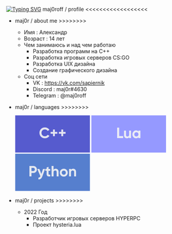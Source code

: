[![Typing SVG](https://readme-typing-svg.herokuapp.com?color=13DA14&lines=maj0rcode;maj0rdesign)](https://git.io/typing-svg)
maj0roff / profile <<<<<<<<<<<<<<<<<<

+ maj0r / about me >>>>>>>>

  + Имя : Александр
  + Возраст : 14 лет
  + Чем занимаюсь и над чем работаю
    + Разработка программ на C++
    + Разработка игровых серверов CS:GO
    + Разработка UIX дизайна
    + Создание графического дизайна
  + Соц сети
    + VK : https://vk.com/sapiernik
    + Discord : maj0r#4630
    + Telegram : @maj0roff

+ maj0r / languages >>>>>>>>

  ![C++](https://github.com/maj0roff/maj0roff/blob/main/Group%205.png?raw=true)
  ![LUA](https://github.com/maj0roff/maj0roff/blob/main/Group%207.png?raw=true)
  ![Python](https://github.com/maj0roff/maj0roff/blob/main/Group%204.png?raw=true)

+ maj0r / projects >>>>>>>>
  + 2022 Год
    + Разработчик игровых серверов HYPERPC
    + Проект hysteria.lua
